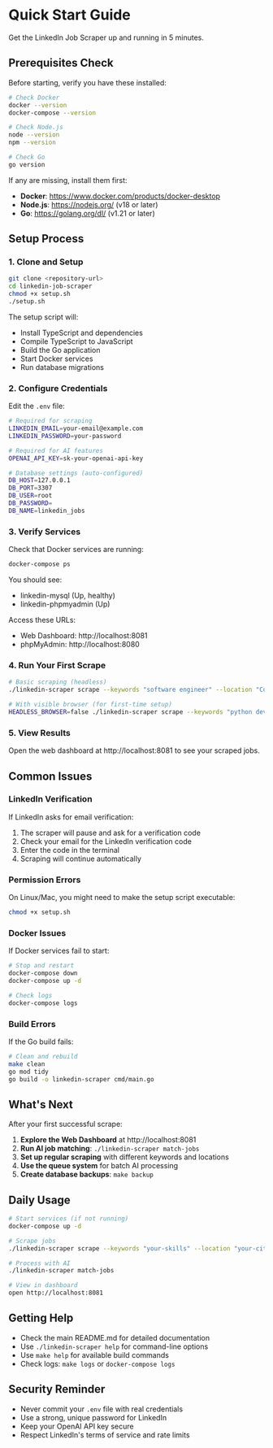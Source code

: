 # Quick Start Guide

Get the LinkedIn Job Scraper up and running in 5 minutes.

## Prerequisites Check

Before starting, verify you have these installed:

```bash
# Check Docker
docker --version
docker-compose --version

# Check Node.js
node --version
npm --version

# Check Go
go version
```

If any are missing, install them first:
- **Docker**: https://www.docker.com/products/docker-desktop
- **Node.js**: https://nodejs.org/ (v18 or later)
- **Go**: https://golang.org/dl/ (v1.21 or later)

## Setup Process

### 1. Clone and Setup

```bash
git clone <repository-url>
cd linkedin-job-scraper
chmod +x setup.sh
./setup.sh
```

The setup script will:
- Install TypeScript and dependencies
- Compile TypeScript to JavaScript
- Build the Go application
- Start Docker services
- Run database migrations

### 2. Configure Credentials

Edit the `.env` file:

```bash
# Required for scraping
LINKEDIN_EMAIL=your-email@example.com
LINKEDIN_PASSWORD=your-password

# Required for AI features
OPENAI_API_KEY=sk-your-openai-api-key

# Database settings (auto-configured)
DB_HOST=127.0.0.1
DB_PORT=3307
DB_USER=root
DB_PASSWORD=
DB_NAME=linkedin_jobs
```

### 3. Verify Services

Check that Docker services are running:

```bash
docker-compose ps
```

You should see:
- linkedin-mysql (Up, healthy)  
- linkedin-phpmyadmin (Up)

Access these URLs:
- Web Dashboard: http://localhost:8081
- phpMyAdmin: http://localhost:8080

### 4. Run Your First Scrape

```bash
# Basic scraping (headless)
./linkedin-scraper scrape --keywords "software engineer" --location "Copenhagen" --total-jobs 25

# With visible browser (for first-time setup)
HEADLESS_BROWSER=false ./linkedin-scraper scrape --keywords "python developer" --location "remote" --total-jobs 10
```

### 5. View Results

Open the web dashboard at http://localhost:8081 to see your scraped jobs.

## Common Issues

### LinkedIn Verification

If LinkedIn asks for email verification:
1. The scraper will pause and ask for a verification code
2. Check your email for the LinkedIn verification code
3. Enter the code in the terminal
4. Scraping will continue automatically

### Permission Errors

On Linux/Mac, you might need to make the setup script executable:

```bash
chmod +x setup.sh
```

### Docker Issues

If Docker services fail to start:

```bash
# Stop and restart
docker-compose down
docker-compose up -d

# Check logs
docker-compose logs
```

### Build Errors

If the Go build fails:

```bash
# Clean and rebuild
make clean
go mod tidy
go build -o linkedin-scraper cmd/main.go
```

## What's Next

After your first successful scrape:

1. **Explore the Web Dashboard** at http://localhost:8081
2. **Run AI job matching**: `./linkedin-scraper match-jobs`
3. **Set up regular scraping** with different keywords and locations
4. **Use the queue system** for batch AI processing
5. **Create database backups**: `make backup`

## Daily Usage

```bash
# Start services (if not running)
docker-compose up -d

# Scrape jobs
./linkedin-scraper scrape --keywords "your-skills" --location "your-city" --total-jobs 50

# Process with AI
./linkedin-scraper match-jobs

# View in dashboard
open http://localhost:8081
```

## Getting Help

- Check the main README.md for detailed documentation
- Use `./linkedin-scraper help` for command-line options
- Use `make help` for available build commands
- Check logs: `make logs` or `docker-compose logs`

## Security Reminder

- Never commit your `.env` file with real credentials
- Use a strong, unique password for LinkedIn
- Keep your OpenAI API key secure
- Respect LinkedIn's terms of service and rate limits
